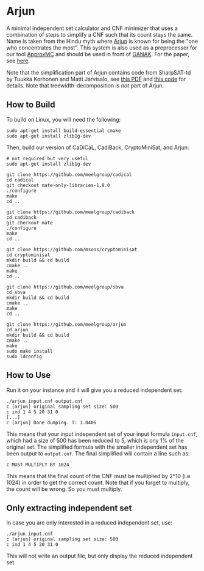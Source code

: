 # Arjun

A minimal independent set calculator and CNF minimizer that uses a combination of steps to simplify a CNF such that its count stays the same. Name is taken from the Hindu myth where [Arjun](https://en.wikipedia.org/wiki/Arjuna) is known for being the "one who concentrates the most". This system is also used as a preprocessor for our tool [ApproxMC](https://github.com/meelgroup/ApproxMC) and should be used in front of [GANAK](https://github.com/meelgroup/ganak). For the paper, see [here](http://www.msoos.org/wordpress/wp-content/uploads/2022/08/arjun.pdf).

Note that the simplification part of Arjun contains code from SharpSAT-td by Tuukka Korhonen and Matti Jarvisalo, see [this PDF](https://raw.githubusercontent.com/Laakeri/sharpsat-td/main/description.pdf) and [this code](https://github.com/Laakeri/sharpsat-td) for details. Note that treewidth-decomposition is _not_ part of Arjun.


## How to Build
To build on Linux, you will need the following:
```
sudo apt-get install build-essential cmake
sudo apt-get install zlib1g-dev
```

Then, build our version of CaDiCaL, CadiBack, CryptoMiniSat, and Arjun:
```
# not required but very useful
sudo apt-get install zlib1g-dev

git clone https://github.com/meelgroup/cadical
cd cadical
git checkout mate-only-libraries-1.8.0
./configure
make
cd ..

git clone https://github.com/meelgroup/cadiback
cd cadiback
git checkout mate
./configure
make
cd ..

git clone https://github.com/msoos/cryptominisat
cd cryptominisat
mkdir build && cd build
cmake ..
make
cd ..

git clone https://github.com/meelgroup/sbva
cd sbva
mkdir build && cd build
cmake ..
make
cd ..

git clone https://github.com/meelgroup/arjun
cd arjun
mkdir build && cd build
cmake ..
make
sudo make install
sudo ldconfig
```

## How to Use

Run it on your instance and it will give you a reduced independent set:

```
./arjun input.cnf output.cnf
c [arjun] original sampling set size: 500
c ind 1 4 5 20 31 0
[...]
c [arjun] Done dumping. T: 1.0406
```
This means that your input independent set of your input formula `input.cnf`, which had a size of 500 has been reduced to 5, which is ony 1% of the original set. The simplified formula with the smaller independent set has been output to `output.cnf`. The final simplified will contain a line such as:

```
c MUST MULTIPLY BY 1024
```

This means that the final count of the CNF must be multiplied by 2^10 (i.e. 1024) in order to get the correct count. Note that if you forget to multiply, the count will be wrong. So you must multiply.

## Only extracting independent set
In case you are only interested in a reduced independent set, use:
```
./arjun input.cnf
c [arjun] original sampling set size: 500
c ind 1 4 5 20 31 0
```

This will not write an output file, but only display the reduced independent set.


